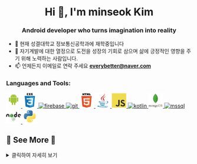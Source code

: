 <h1 align="center">Hi 👋, I'm minseok Kim</h1>
<h3 align="center">Android developer who turns imagination into reality</h3>

- 🔭 현재 성결대학교 정보통신공학과에 재학중입니다
- 💬 자기계발에 대한 열정으로 도전을 성장의 기회로 삼으며 삶에 긍정적인 영향을 주기 위해 노력하는 사람입니다.
- 📫 언제든지 이메일로 연락 주세요 **everybetter@naver.com**


<p align="left">
</p>

<h3 align="left">Languages and Tools:</h3>
<p align="left"> 
  <a href="https://developer.android.com" target="_blank" rel="noreferrer"> 
    <img src="https://raw.githubusercontent.com/devicons/devicon/master/icons/android/android-original-wordmark.svg" alt="android" width="40" height="40"/> 
  </a>
  <a href="https://www.w3schools.com/css/" target="_blank" rel="noreferrer"> 
    <img src="https://raw.githubusercontent.com/devicons/devicon/master/icons/css3/css3-original-wordmark.svg" alt="css3" width="40" height="40"/> 
  </a>
  <a href="https://firebase.google.com/" target="_blank" rel="noreferrer"> 
    <img src="https://www.vectorlogo.zone/logos/firebase/firebase-icon.svg" alt="firebase" width="40" height="40"/> 
  </a>
  <a href="https://git-scm.com/" target="_blank" rel="noreferrer"> 
    <img src="https://www.vectorlogo.zone/logos/git-scm/git-scm-icon.svg" alt="git" width="40" height="40"/> 
  </a>
  <a href="https://www.w3.org/html/" target="_blank" rel="noreferrer"> 
    <img src="https://raw.githubusercontent.com/devicons/devicon/master/icons/html5/html5-original-wordmark.svg" alt="html5" width="40" height="40"/> 
  </a>
  <a href="https://www.java.com" target="_blank" rel="noreferrer"> 
    <img src="https://raw.githubusercontent.com/devicons/devicon/master/icons/java/java-original.svg" alt="java" width="40" height="40"/> 
  </a>
  <a href="https://developer.mozilla.org/en-US/docs/Web/JavaScript" target="_blank" rel="noreferrer"> 
    <img src="https://raw.githubusercontent.com/devicons/devicon/master/icons/javascript/javascript-original.svg" alt="javascript" width="40" height="40"/> 
  </a>
  <a href="https://kotlinlang.org" target="_blank" rel="noreferrer"> 
    <img src="https://www.vectorlogo.zone/logos/kotlinlang/kotlinlang-icon.svg" alt="kotlin" width="40" height="40"/> 
  </a>
  <a href="https://www.mongodb.com/" target="_blank" rel="noreferrer"> 
    <img src="https://raw.githubusercontent.com/devicons/devicon/master/icons/mongodb/mongodb-original-wordmark.svg" alt="mongodb" width="40" height="40"/> 
  </a>
  <a href="https://www.microsoft.com/en-us/sql-server" target="_blank" rel="noreferrer"> 
    <img src="https://www.svgrepo.com/show/303229/microsoft-sql-server-logo.svg" alt="mssql" width="40" height="40"/> 
  </a>
  <a href="https://nodejs.org" target="_blank" rel="noreferrer"> 
    <img src="https://raw.githubusercontent.com/devicons/devicon/master/icons/nodejs/nodejs-original-wordmark.svg" alt="nodejs" width="40" height="40"/> 
  </a>
  <a href="https://www.python.org" target="_blank" rel="noreferrer"> 
    <img src="https://raw.githubusercontent.com/devicons/devicon/master/icons/python/python-original.svg" alt="python" width="40" height="40"/> 
  </a>
</p>




## 🌟 See More 🌟

<details>
  <summary>클릭하여 자세히 보기</summary>
  
  ### 📂 Project

  - **[ㅁㄴㅇㄹ](https://github.com/your-repo1)** - 안드로이드 개발 (2023.03 ~ 2023.10)
  - **[ㅇㅇ](https://github.com/your-repo2)** - 안드로이드 개발 (2024.03 ~ 2024.03)
  - **[ㅇㅇ](https://github.com/your-repo3)** - 기획, 안드로이드 개발 (2024.03 ~ 2024.07)
  - **[ㄴㅁ](https://github.com/your-repo2)** - 기획, 안드로이드 개발, 스크럼 마스터 역할 (2024.07 ~ )


---

## 📘 Study

- **[(123)](https://github.com/yo3ur-repo)** - 알고리즘 스터디 스터디장 (2023.10 ~ )
- **[ㅁㄴㅇㄹ-Blog-Study](https://github.com/y3our-repo)** - 안드로이드 블로그 포스팅 및 발표 스터디 (2023.07 ~ 2024.01.14)

---

## 💼 Experience

---

## 🏆 Award

## 🏆 Award

- 🏆 **성결대학교 정보융합대학 프로그래밍 경진대회 대상** (2024.11.02)
- 🏆 **성결대학교 정보융합대학 프로그래밍 경진대회 대상** (2023.05.17) - [링크](https://example.com2)
- 🥉 **성결대학교 정보융합대학 프로그래밍 경진대회 장려상** (2023.11.09)
- 🥉 **성결대학교 정보융합대학 프로그래밍 경진대회 장려상** (2024.05.08)
- 🥈 **모여봐요 해커톤 경진대회 은상** (2023.11.26) - [링크](https://example.com2)

---
  
## Most Used Languages
![Most Used Languages](https://github-readme-stats.vercel.app/api/top-langs/?username=YourGitHubUsername&layout=compact&langs_count=10&theme=dark)

</div>

---

## 💻 Stacks

- **Languages**: JavaScript, Java, CSS, HTML, Dart, SCSS
- **Tools**: Git, GitHub, VSCode, IntelliJ IDEA
- **Frameworks/Libraries**: React, Spring, Node.js



## 📫 Contact Me
- **Email**: your.email@example.com
- **LinkedIn**: [Your LinkedIn](https://www.linkedin.com/in/your-profile)
- **GitHub**: [Your GitHub](https://github.com/your-profile)

</details>
